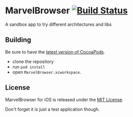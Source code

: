 MarvelBrowser [![Build Status](https://travis-ci.org/raphaelmor/MarvelBrowser.svg?branch=master)](https://travis-ci.org/raphaelmor/MarvelBrowser)
=============

A sandbox app to try different architectures and libs

Building 
----------------

Be sure to have the [latest version of CocoaPods](http://guides.cocoapods.org/using/getting-started.html#updating-cocoapods).

- clone the repository
- run `pod install`
- open `MarvelBrowser.xcworkspace`. 

License
----------------

MarvelBrowser for iOS is released under the [MIT License](https://github.com/raphaelmor/MarvelBrowser/blob/master/LICENSE).

Don't forget it is just a test application though.

